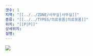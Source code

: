 ```yaml
---
갯수: 1
지역: "[[../../ZONE/사무실|사무실]]"
종류: "[[../../TYPES/의료용품|의료용품]]"
위치: "[[P|P]]"
상세위치: 
설명: 
---
```

![](http://192.168.50.22/devices/240607_IMG_0190.jpg)